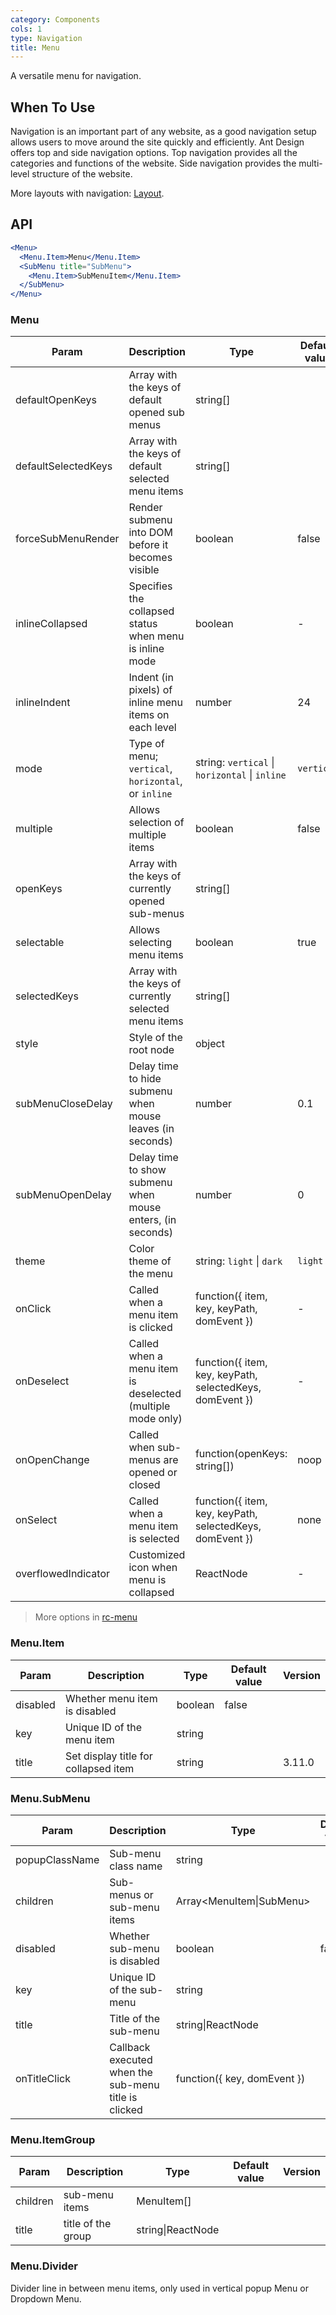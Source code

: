 ```yaml
---
category: Components
cols: 1
type: Navigation
title: Menu
---
```


A versatile menu for navigation.

## When To Use

Navigation is an important part of any website, as a good navigation setup allows users to move around the site quickly and efficiently. Ant Design offers top and side navigation options. Top navigation provides all the categories and functions of the website. Side navigation provides the multi-level structure of the website.

More layouts with navigation: [Layout](/components/layout).

## API

```jsx
<Menu>
  <Menu.Item>Menu</Menu.Item>
  <SubMenu title="SubMenu">
    <Menu.Item>SubMenuItem</Menu.Item>
  </SubMenu>
</Menu>
```

### Menu

| Param               | Description                                                | Type                                                     | Default value | Version |
| ------------------- | ---------------------------------------------------------- | -------------------------------------------------------- | ------------- | ------- |
| defaultOpenKeys     | Array with the keys of default opened sub menus            | string\[]                                                |               |         |
| defaultSelectedKeys | Array with the keys of default selected menu items         | string\[]                                                |               |         |
| forceSubMenuRender  | Render submenu into DOM before it becomes visible          | boolean                                                  | false         |         |
| inlineCollapsed     | Specifies the collapsed status when menu is inline mode    | boolean                                                  | -             |         |
| inlineIndent        | Indent (in pixels) of inline menu items on each level      | number                                                   | 24            |         |
| mode                | Type of menu; `vertical`, `horizontal`, or `inline`        | string: `vertical` \| `horizontal` \| `inline`           | `vertical`    |         |
| multiple            | Allows selection of multiple items                         | boolean                                                  | false         |         |
| openKeys            | Array with the keys of currently opened sub-menus          | string\[]                                                |               |         |
| selectable          | Allows selecting menu items                                | boolean                                                  | true          |         |
| selectedKeys        | Array with the keys of currently selected menu items       | string\[]                                                |               |         |
| style               | Style of the root node                                     | object                                                   |               |         |
| subMenuCloseDelay   | Delay time to hide submenu when mouse leaves (in seconds)  | number                                                   | 0.1           |         |
| subMenuOpenDelay    | Delay time to show submenu when mouse enters, (in seconds) | number                                                   | 0             |         |
| theme               | Color theme of the menu                                    | string: `light` \| `dark`                                | `light`       |         |
| onClick             | Called when a menu item is clicked                         | function({ item, key, keyPath, domEvent })               | -             |         |
| onDeselect          | Called when a menu item is deselected (multiple mode only) | function({ item, key, keyPath, selectedKeys, domEvent }) | -             |         |
| onOpenChange        | Called when sub-menus are opened or closed                 | function(openKeys: string\[])                            | noop          |         |
| onSelect            | Called when a menu item is selected                        | function({ item, key, keyPath, selectedKeys, domEvent }) | none          |         |
| overflowedIndicator | Customized icon when menu is collapsed                     | ReactNode                                                | -             | 3.16.0  |

> More options in [rc-menu](https://github.com/react-component/menu#api)

### Menu.Item

| Param    | Description                          | Type    | Default value | Version |
| -------- | ------------------------------------ | ------- | ------------- | ------- |
| disabled | Whether menu item is disabled        | boolean | false         |         |
| key      | Unique ID of the menu item           | string  |               |         |
| title    | Set display title for collapsed item | string  |               | 3.11.0  |

### Menu.SubMenu

| Param          | Description                                          | Type                        | Default value | Version |
| -------------- | ---------------------------------------------------- | --------------------------- | ------------- | ------- |
| popupClassName | Sub-menu class name                                  | string                      |               | 3.22.0  |
| children       | Sub-menus or sub-menu items                          | Array&lt;MenuItem\|SubMenu> |               |         |
| disabled       | Whether sub-menu is disabled                         | boolean                     | false         |         |
| key            | Unique ID of the sub-menu                            | string                      |               |         |
| title          | Title of the sub-menu                                | string\|ReactNode           |               |         |
| onTitleClick   | Callback executed when the sub-menu title is clicked | function({ key, domEvent }) |               |         |

### Menu.ItemGroup

| Param    | Description        | Type              | Default value | Version |
| -------- | ------------------ | ----------------- | ------------- | ------- |
| children | sub-menu items     | MenuItem\[]       |               |         |
| title    | title of the group | string\|ReactNode |               |         |

### Menu.Divider

Divider line in between menu items, only used in vertical popup Menu or Dropdown Menu.
